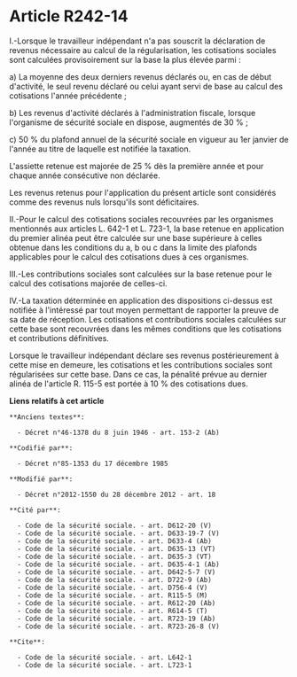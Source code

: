 # Article R242-14

I.-Lorsque le travailleur indépendant n'a pas souscrit la déclaration de revenus nécessaire au calcul de la régularisation,
les cotisations sociales sont calculées provisoirement sur la base la plus élevée parmi : 

a) La moyenne des deux derniers revenus déclarés ou, en cas de début d'activité, le seul revenu déclaré ou celui ayant servi
de base au calcul des cotisations l'année précédente ; 

b) Les revenus d'activité déclarés à l'administration fiscale, lorsque l'organisme de sécurité sociale en dispose, augmentés
de 30 % ; 

c) 50 % du plafond annuel de la sécurité sociale en vigueur au 1er janvier de l'année au titre de laquelle est notifiée la
taxation. 

L'assiette retenue est majorée de 25 % dès la première année et pour chaque année consécutive non déclarée. 

Les revenus retenus pour l'application du présent article sont considérés comme des revenus nuls lorsqu'ils sont
déficitaires. 

II.-Pour le calcul des cotisations sociales recouvrées par les organismes mentionnés aux articles L. 642-1 et L. 723-1, la
base retenue en application du premier alinéa peut être calculée sur une base supérieure à celles obtenue dans les conditions
du a, b ou c dans la limite des plafonds applicables pour le calcul des cotisations dues à ces organismes. 

III.-Les contributions sociales sont calculées sur la base retenue pour le calcul des cotisations majorée de celles-ci. 

IV.-La taxation déterminée en application des dispositions ci-dessus est notifiée à l'intéressé par tout moyen permettant de
rapporter la preuve de sa date de réception. Les cotisations et contributions sociales calculées sur cette base sont
recouvrées dans les mêmes conditions que les cotisations et contributions définitives. 

Lorsque le travailleur indépendant déclare ses revenus postérieurement à cette mise en demeure, les cotisations et les
contributions sociales sont régularisées sur cette base. Dans ce cas, la pénalité prévue au dernier alinéa de l'article R.
115-5 est portée à 10 % des cotisations dues.

**Liens relatifs à cet article**

	**Anciens textes**:

	  - Décret n°46-1378 du 8 juin 1946 - art. 153-2 (Ab)

	**Codifié par**:

	  - Décret n°85-1353 du 17 décembre 1985

	**Modifié par**:

	  - Décret n°2012-1550 du 28 décembre 2012 - art. 18

	**Cité par**:

	  - Code de la sécurité sociale. - art. D612-20 (V)
	  - Code de la sécurité sociale. - art. D633-19-7 (V)
	  - Code de la sécurité sociale. - art. D633-4 (Ab)
	  - Code de la sécurité sociale. - art. D635-13 (VT)
	  - Code de la sécurité sociale. - art. D635-3 (VT)
	  - Code de la sécurité sociale. - art. D635-4-1 (Ab)
	  - Code de la sécurité sociale. - art. D642-5-7 (V)
	  - Code de la sécurité sociale. - art. D722-9 (Ab)
	  - Code de la sécurité sociale. - art. D756-4 (V)
	  - Code de la sécurité sociale. - art. R115-5 (M)
	  - Code de la sécurité sociale. - art. R612-20 (Ab)
	  - Code de la sécurité sociale. - art. R614-5 (T)
	  - Code de la sécurité sociale. - art. R723-19 (Ab)
	  - Code de la sécurité sociale. - art. R723-26-8 (V)

	**Cite**:

	  - Code de la sécurité sociale. - art. L642-1
	  - Code de la sécurité sociale. - art. L723-1
